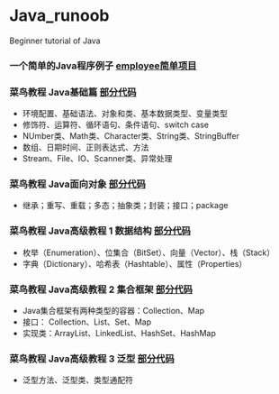 # Java_runoob
Beginner tutorial of Java

### 一个简单的Java程序例子 [employee简单项目](https://github.com/malele4th/Java_runoob/tree/master/employee)

### 菜鸟教程 Java基础篇 [部分代码](https://github.com/malele4th/Java_runoob/tree/master/basiccode)

* 环境配置、基础语法、对象和类、基本数据类型、变量类型
* 修饰符、运算符、循环语句、条件语句、switch case
* NUmber类、Math类、Character类、String类、StringBuffer
* 数组、日期时间、正则表达式、方法
* Stream、File、IO、Scanner类、异常处理

### 菜鸟教程 Java面向对象 [部分代码](https://github.com/malele4th/Java_runoob/tree/master/classobject)
* 继承；重写、重载；多态；抽象类；封装；接口；package

### 菜鸟教程 Java高级教程 1 数据结构 [部分代码](https://github.com/malele4th/Java_runoob/tree/master/datastructure)
* 枚举（Enumeration）、位集合（BitSet）、向量（Vector）、栈（Stack）
* 字典（Dictionary）、哈希表（Hashtable）、属性（Properties）

### 菜鸟教程 Java高级教程 2 集合框架 [部分代码](https://github.com/malele4th/Java_runoob/tree/master/collection) 
* Java集合框架有两种类型的容器：Collection、Map
* 接口： Collection、List、Set、Map
* 实现类：ArrayList、LinkedList、HashSet、HashMap

### 菜鸟教程 Java高级教程 3 泛型 [部分代码](https://github.com/malele4th/Java_runoob/tree/master/generics) 
* 泛型方法、泛型类、类型通配符
